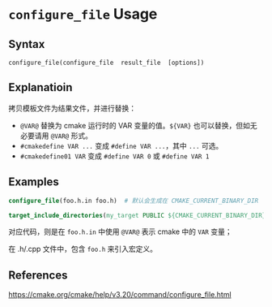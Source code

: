 # `configure_file` Usage

## Syntax
```
configure_file(configure_file  result_file  [options])
```

## Explanatioin

拷贝模板文件为结果文件，并进行替换：
- `@VAR@` 替换为 cmake 运行时的 VAR 变量的值。`${VAR}` 也可以替换，但如无必要请用 `@VAR@` 形式。
- `#cmakedefine VAR ...` 变成 `#define VAR ...`，其中 `...` 可选。
- `#cmakedefine01 VAR` 变成 `#define VAR 0` 或 `#define VAR 1`

## Examples

```cmake
configure_file(foo.h.in foo.h)  # 默认会生成在 CMAKE_CURRENT_BINARY_DIR

target_include_directories(my_target PUBLIC ${CMAKE_CURRENT_BINARY_DIR}) # 可选，但99%时要这么设一下，不然找不到头文件
```

对应代码，则是在 `foo.h.in` 中使用 `@VAR@` 表示 cmake 中的 `VAR` 变量；

在 .h/.cpp 文件中，包含 `foo.h` 来引入宏定义。

## References

https://cmake.org/cmake/help/v3.20/command/configure_file.html
